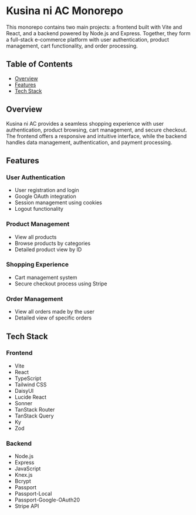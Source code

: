 # Kusina ni AC Monorepo

This monorepo contains two main projects: a frontend built with Vite and React, and a backend powered by Node.js and Express. Together, they form a full-stack e-commerce platform with user authentication, product management, cart functionality, and order processing.

## Table of Contents

- [Overview](#overview)
- [Features](#features)
- [Tech Stack](#tech-stack)

## Overview

Kusina ni AC provides a seamless shopping experience with user authentication, product browsing, cart management, and secure checkout. The frontend offers a responsive and intuitive interface, while the backend handles data management, authentication, and payment processing.

## Features

### User Authentication
- User registration and login
- Google OAuth integration
- Session management using cookies
- Logout functionality

### Product Management
- View all products
- Browse products by categories
- Detailed product view by ID

### Shopping Experience
- Cart management system
- Secure checkout process using Stripe

### Order Management
- View all orders made by the user
- Detailed view of specific orders

## Tech Stack

### Frontend
- Vite
- React
- TypeScript
- Tailwind CSS
- DaisyUI
- Lucide React
- Sonner
- TanStack Router
- TanStack Query
- Ky
- Zod

### Backend
- Node.js
- Express
- JavaScript
- Knex.js
- Bcrypt
- Passport
- Passport-Local
- Passport-Google-OAuth20
- Stripe API
